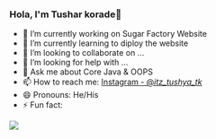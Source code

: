 ### Hola, I'm Tushar korade👋

- 🔭 I’m currently working on Sugar Factory Website
- 🌱 I’m currently learning to diploy the website
- 👯 I’m looking to collaborate on ...
- 🤔 I’m looking for help with ...
- 💬 Ask me about Core Java & OOPS
- 📫 How to reach me: [Instagram - @_itz_tushya_tk_](https://www.instagram.com/_itz_tushya_tk_/)
- 😄 Pronouns: He/His
- ⚡ Fun fact: 


<img src="https://github-readme-stats.vercel.app/api?username=KoradeTushar&&show_icons=true&title_color=4a04c2&icon_color=00c4e2&text_color=daf7dc&bg_color=151515">
